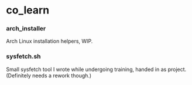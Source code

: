 # co_learn
### arch_installer
Arch Linux installation helpers, WIP.
### sysfetch.sh
Small sysfetch tool I wrote while undergoing training, handed in as project. (Definitely needs a rework though.)
